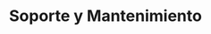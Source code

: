 ---
title: 'Soporte y Mantenimiento'
description: 'Mantenimiento web y móvil: Actualizaciones, seguridad y soporte.'
image: '/icons/support.svg'
---